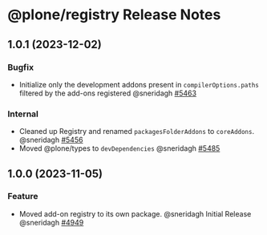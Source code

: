 # @plone/registry Release Notes

<!-- Do *NOT* add new change log entries to this file.
     You should create a file in the news directory instead.
     For helpful instructions, please see:
     https://6.docs.plone.org/contributing/index.html#contributing-change-log-label
-->

<!-- towncrier release notes start -->

## 1.0.1 (2023-12-02)

### Bugfix

- Initialize only the development addons present in `compilerOptions.paths` filtered by the add-ons registered @sneridagh [#5463](https://github.com/plone/volto/issues/5463)

### Internal

- Cleaned up Registry and renamed `packagesFolderAddons` to `coreAddons`. @sneridagh [#5456](https://github.com/plone/volto/issues/5456)
- Moved @plone/types to `devDependencies` @sneridagh [#5485](https://github.com/plone/volto/issues/5485)

## 1.0.0 (2023-11-05)

### Feature

- Moved add-on registry to its own package. @sneridagh
  Initial Release @sneridagh [#4949](https://github.com/plone/volto/issues/4949)
